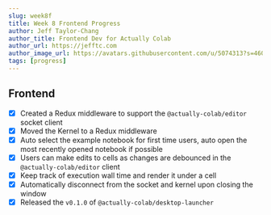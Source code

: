 ```yaml
---
slug: week8f
title: Week 8 Frontend Progress
author: Jeff Taylor-Chang
author_title: Frontend Dev for Actually Colab
author_url: https://jefftc.com
author_image_url: https://avatars.githubusercontent.com/u/5074313?s=460&u=9dc3384482173ab6e158978936d42b440155007e&v=4
tags: [progress]
---
```


## Frontend

- [x] Created a Redux middleware to support the `@actually-colab/editor` socket client
- [x] Moved the Kernel to a Redux middleware
- [x] Auto select the example notebook for first time users, auto open the most recently opened notebook if possible
- [x] Users can make edits to cells as changes are debounced in the `@actually-colab/editor` client
- [x] Keep track of execution wall time and render it under a cell
- [x] Automatically disconnect from the socket and kernel upon closing the window
- [x] Released the `v0.1.0` of `@actually-colab/desktop-launcher`
